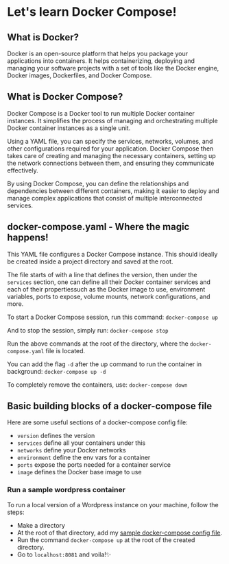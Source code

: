 # Let's learn Docker Compose!

## What is Docker?

Docker is an open-source platform that helps you package your applications into containers. It helps containerizing, deploying and managing your software projects with a set of tools like the Docker engine, Docker images, Dockerfiles, and Docker Compose.

## What is Docker Compose?

Docker Compose is a Docker tool to run multiple Docker container instances. It simplifies the process of managing and orchestrating multiple Docker container instances as a single unit.

Using a YAML file, you can specify the services, networks, volumes, and other configurations required for your application. Docker Compose then takes care of creating and managing the necessary containers, setting up the network connections between them, and ensuring they communicate effectively.

By using Docker Compose, you can define the relationships and dependencies between different containers, making it easier to deploy and manage complex applications that consist of multiple interconnected services.

## docker-compose.yaml - Where the magic happens!

This YAML file configures a Docker Compose instance. This should ideally be created inside a project directory and saved at the root.

The file starts of with a line that defines the version, then under the `services` section, one can define all their Docker container services and each of their propertiessuch as the Docker image to use, environment variables, ports to expose, volume mounts, network configurations, and more.

To start a Docker Compose session, run this command:
`docker-compose up`

And to stop the session, simply run:
`docker-compose stop`

Run the above commands at the root of the directory, where the `docker-compose.yaml` file is located.

You can add the flag `-d` after the up command to run the container in background:
`docker-compose up -d`

To completely remove the containers, use:
`docker-compose down`

## Basic building blocks of a docker-compose file

Here are some useful sections of a docker-compose config file:

- `version` defines the version
- `services` define all your containers under this
- `networks` define your Docker networks
- `environment` define the env vars for a container
- `ports` expose the ports needed for a container service
- `image` defines the Docker base image to use

### Run a sample wordpress container

To run a local version of a Wordpress instance on your machine, follow the steps:
- Make a directory
- At the root of that directory, add my [sample docker-compose config file]("https://github.com/outoflaksh/docker-compose-notes/blob/main/wordpress-example/docker-compose.yaml").
- Run the command `docker-compose up` at the root of the created directory.
- Go to `localhost:8081` and voila!✨
